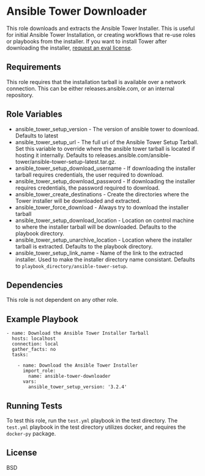 Ansible Tower Downloader
=========

This role downloads and extracts the Ansible Tower Installer. This is useful for initial Ansible Tower Installation, or creating workflows that re-use roles or playbooks from the installer. If you want to install Tower after downloading the installer, [request an eval license](https://www.ansible.com/license).

Requirements
------------

This role requires that the installation tarball is available over a network connection. This can be either releases.ansible.com, or an internal repository.

Role Variables
--------------

- ansible_tower_setup_version - The version of ansible tower to download. Defaults to latest
- ansible_tower_setup_url - The full uri of the Ansible Tower Setup Tarball. Set this variable to override where the ansible tower tarball is located if hosting it internally. Defaults to releases.ansible.com/ansible-tower/ansible-tower-setup-latest.tar.gz.
- ansible_tower_setup_download_username - If downloading the installer tarball requires credentials, the user required to download.
- ansible_tower_setup_download_password - If downloading the installer requires credentials, the password required to download. 
- ansible_tower_create_destinations - Create the directories where the Tower installer will be downloaded and extracted.
- ansible_tower_force_download - Always try to download the installer tarball
- ansible_tower_setup_download_location - Location on control machine to where the installer tarball will be downloaded. Defaults to the playbook directory.
- ansible_tower_setup_unarchive_location - Location where the installer tarball is extracted. Defaults to the playbook directory.
- ansible_tower_setup_link_name - Name of the link to the extracted installer. Used to make the installer directory name consistant. Defaults to `playbook_directory/ansible-tower-setup`.

Dependencies
------------

This role is not dependent on any other role.

Example Playbook
----------------

```
- name: Download the Ansible Tower Installer Tarball
  hosts: localhost
  connection: local
  gather_facts: no
  tasks:

    - name: Download the Ansible Tower Installer
      import_role:
        name: ansible-tower-downloader
      vars:
        ansible_tower_setup_version: '3.2.4'
```

Running Tests
-------------

To test this role, run the `test.yml` playbook in the test directory. The `test.yml` playbook in the test directory utilizes docker, and requires the `docker-py` package.

License
-------

BSD

